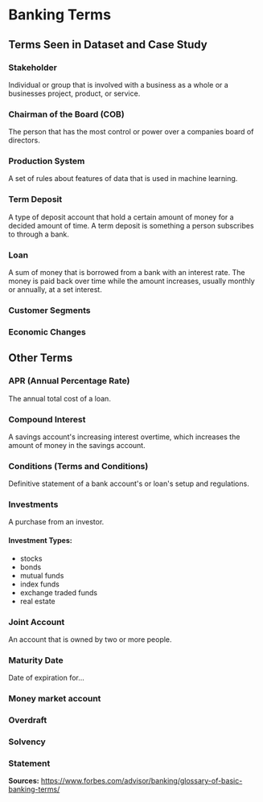 # Banking Terms

## Terms Seen in Dataset and Case Study

### Stakeholder

Individual or group that is involved with a  business as a whole or a businesses project, product, or service.

### Chairman of the Board (COB)

The person that has the most control or power over a companies board of directors. 

### Production System

A set of rules about features of data that is used in machine learning.

### Term Deposit

A type of deposit account that hold a certain amount of money for a decided amount of time. A term deposit is something a person subscribes to through a bank.

### Loan

A sum of money that is borrowed from a bank with an interest rate. The money is paid back over time while the amount increases, usually monthly or annually, at a set interest. 

### Customer Segments 

### Economic Changes

## Other Terms

### APR (Annual Percentage Rate)

The annual total cost of a loan. 

### Compound Interest

A savings account's increasing interest overtime, which increases the amount of money in the savings account. 

### Conditions (Terms and Conditions)

Definitive statement of a bank account's or loan's setup and regulations. 

### Investments

A purchase from an investor.

#### Investment Types:
- stocks
- bonds
- mutual funds
- index funds
- exchange traded funds
- real estate

### Joint Account

An account that is owned by two or more people. 

### Maturity Date

Date of expiration for... 

### Money market account

### Overdraft

### Solvency

### Statement

**Sources:**
https://www.forbes.com/advisor/banking/glossary-of-basic-banking-terms/ 
